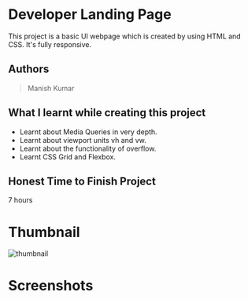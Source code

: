 
# Developer Landing Page

This project is a basic UI webpage which is created by using HTML and CSS. It's fully responsive.





## Authors

 >Manish Kumar


## What I learnt while creating this project

- Learnt about Media Queries in very depth.
- Learnt about viewport units vh and vw.
- Learnt about the functionality of overflow. 
- Learnt CSS Grid and Flexbox.



## Honest Time to Finish Project

7 hours




# Thumbnail

![thumbnail](https://user-images.githubusercontent.com/102028645/184411516-3859e6cf-be34-43e2-978a-acba58d075fe.png)


# Screenshots
